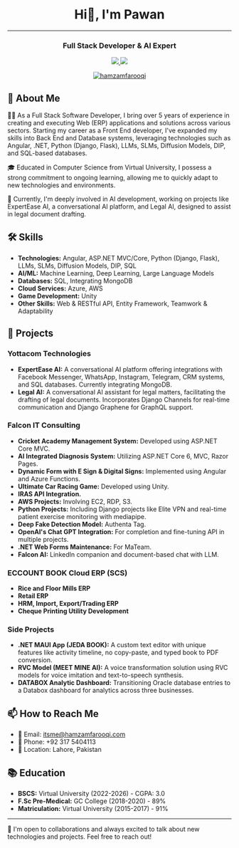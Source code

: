 <h1 align="center">Hi👋, I'm Pawan</h1>
<hr/>
<h3 align="center">Full Stack Developer & AI Expert</h3>

<p align="center"> 
  <a href="https://github.com/PawanOsman" alt="Pawan's GitHub">
    <img src="https://komarev.com/ghpvc/?username=hamza-m-farooqi&label=Profile%20views&color=0e75b6&style=flat&logo=Patreon" />
  </a>
  <a href="https://www.patreon.com/hamzamfarooqi" alt="Hamza's Patreon">
    <img src="https://img.shields.io/badge/patreon-donate-blueviolet.svg?color=FF424D&logo=Patreon" />
  </a>
</p>

<p align="center"> <a href="https://github.com/ryo-ma/github-profile-trophy"><img src="https://github-profile-trophy.vercel.app/?username=hamza-m-farooqi&theme=discord" alt="hamzamfarooqi" /></a> </p>


## 🚀 About Me
👨‍💻 As a Full Stack Software Developer, I bring over 5 years of experience in creating and executing Web (ERP) applications and solutions across various sectors. Starting my career as a Front End developer, I've expanded my skills into Back End and Database systems, leveraging technologies such as Angular, .NET, Python (Django, Flask), LLMs, SLMs, Diffusion Models, DIP, and SQL-based databases.

🎓 Educated in Computer Science from Virtual University, I possess a strong commitment to ongoing learning, allowing me to quickly adapt to new technologies and environments.

🌱 Currently, I'm deeply involved in AI development, working on projects like ExpertEase AI, a conversational AI platform, and Legal AI, designed to assist in legal document drafting.

## 🛠 Skills
- **Technologies:** Angular, ASP.NET MVC/Core, Python (Django, Flask), LLMs, SLMs, Diffusion Models, DIP, SQL
- **AI/ML:** Machine Learning, Deep Learning, Large Language Models
- **Databases:** SQL, Integrating MongoDB
- **Cloud Services:** Azure, AWS
- **Game Development:** Unity
- **Other Skills:** Web & RESTful API, Entity Framework, Teamwork & Adaptability

## 🔨 Projects
### Yottacom Technologies
- **ExpertEase AI:** A conversational AI platform offering integrations with Facebook Messenger, WhatsApp, Instagram, Telegram, CRM systems, and SQL databases. Currently integrating MongoDB.
- **Legal AI:** A conversational AI assistant for legal matters, facilitating the drafting of legal documents. Incorporates Django Channels for real-time communication and Django Graphene for GraphQL support.

### Falcon IT Consulting
- **Cricket Academy Management System:** Developed using ASP.NET Core MVC.
- **AI Integrated Diagnosis System:** Utilizing ASP.NET Core 6, MVC, Razor Pages.
- **Dynamic Form with E Sign & Digital Signs:** Implemented using Angular and Azure Functions.
- **Ultimate Car Racing Game:** Developed using Unity.
- **IRAS API Integration.**
- **AWS Projects:** Involving EC2, RDP, S3.
- **Python Projects:** Including Django projects like Elite VPN and real-time patient exercise monitoring with mediapipe.
- **Deep Fake Detection Model:** Authenta Tag.
- **OpenAI's Chat GPT Integration:** For completion and fine-tuning API in multiple projects.
- **.NET Web Forms Maintenance:** For MaTeam.
- **Falcon AI:** LinkedIn companion and document-based chat with LLM.

### ECCOUNT BOOK Cloud ERP (SCS)
- **Rice and Floor Mills ERP**
- **Retail ERP**
- **HRM, Import, Export/Trading ERP**
- **Cheque Printing Utility Development**

### Side Projects
- **.NET MAUI App (JEDA BOOK):** A custom text editor with unique features like activity timeline, no copy-paste, and typed book to PDF conversion.
- **RVC Model (MEET MINE AI):** A voice transformation solution using RVC models for voice imitation and text-to-speech synthesis.
- **DATABOX Analytic Dashboard:** Transitioning Oracle database entries to a Databox dashboard for analytics across three businesses.

## 📫 How to Reach Me
- 📧 Email: [itsme@hamzamfarooqi.com](mailto:itsme@hamzamfarooqi.com)
- 📱 Phone: +92 317 5404113
- 📍 Location: Lahore, Pakistan

## 📚 Education
- **BSCS:** Virtual University (2022-2026) - CGPA: 3.0
- **F.Sc Pre-Medical:** GC College (2018-2020) - 89%
- **Matriculation:** Virtual University (2015-2017) - 91%

---

🤝 I'm open to collaborations and always excited to talk about new technologies and projects. Feel free to reach out!
